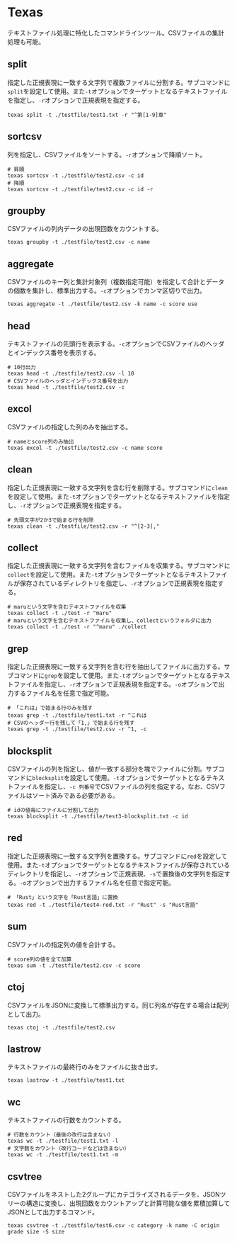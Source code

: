 # Texas

テキストファイル処理に特化したコマンドラインツール。CSVファイルの集計処理も可能。

## split

指定した正規表現に一致する文字列で複数ファイルに分割する。サブコマンドに`split`を設定して使用。また`-t`オプションでターゲットとなるテキストファイルを指定し、`-r`オプションで正規表現を指定する。

```shell
texas split -t ./testfile/test1.txt -r "^第[1-9]章"
```

## sortcsv

列を指定し、CSVファイルをソートする。`-r`オプションで降順ソート。

```shell
# 昇順
texas sortcsv -t ./testfile/test2.csv -c id
# 降順
texas sortcsv -t ./testfile/test2.csv -c id -r
```

## groupby

CSVファイルの列内データの出現回数をカウントする。

```shell
texas groupby -t ./testfile/test2.csv -c name
```

## aggregate

CSVファイルのキー列と集計対象列（複数指定可能）を指定して合計とデータの個数を集計し、標準出力する。`-c`オプションでカンマ区切りで出力。

```shell
texas aggregate -t ./testfile/test2.csv -k name -c score use
```

## head

テキストファイルの先頭行を表示する。`-c`オプションでCSVファイルのヘッダとインデックス番号を表示する。

```shell
# 10行出力
texas head -t ./testfile/test2.csv -l 10
# CSVファイルのヘッダとインデックス番号を出力
texas head -t ./testfile/test2.csv -c
```

## excol

CSVファイルの指定した列のみを抽出する。

```shell
# nameとscore列のみ抽出
texas excol -t ./testfile/test2.csv -c name score
```

## clean

指定した正規表現に一致する文字列を含む行を削除する。サブコマンドに`clean`を設定して使用。また`-t`オプションでターゲットとなるテキストファイルを指定し、`-r`オプションで正規表現を指定する。

```shell
# 先頭文字が2か3で始まる行を削除
texas clean -t ./testfile/test2.csv -r "^[2-3],"
```

## collect

指定した正規表現に一致する文字列を含むファイルを収集する。サブコマンドに`collect`を設定して使用。また`-t`オプションでターゲットとなるテキストファイルが保存されているディレクトリを指定し、`-r`オプションで正規表現を指定する。

```shell
# maruという文字を含むテキストファイルを収集
texas collect -t ./test -r "maru"
# maruという文字を含むテキストファイルを収集し、collectというフォルダに出力
texas collect -t ./test -r "^maru" ./collect
```

## grep

指定した正規表現に一致する文字列を含む行を抽出してファイルに出力する。サブコマンドに`grep`を設定して使用。また`-t`オプションでターゲットとなるテキストファイルを指定し、`-r`オプションで正規表現を指定する。`-o`オプションで出力するファイル名を任意で指定可能。

```shell
# 「これは」で始まる行のみを残す
texas grep -t ./testfile/test1.txt -r ^これは
# CSVのヘッダー行を残して「1,」で始まる行を残す
texas grep -t ./testfile/test2.csv -r ^1, -c
```

## blocksplit

CSVファイルの列を指定し、値が一致する部分を塊でファイルに分割。サブコマンドに`blocksplit`を設定して使用。`-t`オプションでターゲットとなるテキストファイルを指定し、`-c 列番号`でCSVファイルの列を指定する。なお、CSVファイルはソート済みである必要がある。

```shell
# idの値毎にファイルに分割して出力
texas blocksplit -t ./testfile/test3-blocksplit.txt -c id
```

## red

指定した正規表現に一致する文字列を置換する。サブコマンドに`red`を設定して使用。また`-t`オプションでターゲットとなるテキストファイルが保存されているディレクトリを指定し、`-r`オプションで正規表現、`-s`で置換後の文字列を指定する。`-o`オプションで出力するファイル名を任意で指定可能。

```shell
# 「Rust」という文字を「Rust言語」に置換
texas red -t ./testfile/test4-red.txt -r "Rust" -s "Rust言語"
```

## sum

CSVファイルの指定列の値を合計する。

```shell
# score列の値を全て加算
texas sum -t ./testfile/test2.csv -c score
```

## ctoj

CSVファイルをJSONに変換して標準出力する。同じ列名が存在する場合は配列として出力。

```shell
texas ctoj -t ./testfile/test2.csv
```

## lastrow

テキストファイルの最終行のみをファイルに抜き出す。

```shell
texas lastrow -t ./testfile/test1.txt
```

## wc

テキストファイルの行数をカウントする。

```shell
# 行数をカウント（最後の改行は含まない）
texas wc -t ./testfile/test1.txt -l
# 文字数をカウント（改行コードなどは含まない）
texas wc -t ./testfile/test1.txt -m
```

## csvtree

CSVファイルをネストした2グループにカテゴライズされるデータを、JSONツリーの構造に変換し、出現回数をカウントアップと計算可能な値を累積加算してJSONとして出力するコマンド。

```shell
texas csvtree -t ./testfile/test6.csv -c category -k name -C origin grade size -S size
```
